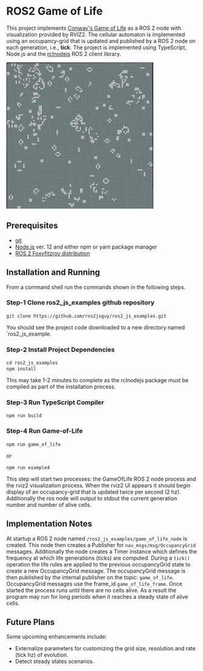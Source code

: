 # ROS2 Game of Life
This project implements [Conway's Game of Life](https://en.wikipedia.org/wiki/Conway%27s_Game_of_Life) as a ROS 2 node with visualization provided by RVIZ2. The cellular automaton is implemented using an occupancy-grid that is updated and published by a ROS 2 node on each generation, i.e., **tick**. The project is implemented using TypeScript, Node.js and the [rclnodejs](https://github.com/RobotWebTools/rclnodejs) ROS 2 client library.

![](rviz2_game_of_life_small.gif)

## Prerequisites
* [git](https://git-scm.com/)
* [Node.js](nodejs.org) ver. 12 and either npm or yarn package manager
* [ROS 2 Foxyfitzroy distribution](https://index.ros.org/doc/ros2/Installation/Foxy)


## Installation and Running
From a command shell run the commands shown in the following steps.

### Step-1 Clone ros2_js_examples github repository
```
git clone https://github.com/ros2jsguy/ros2_js_examples.git
```
You should see the project code downloaded to a new directory named `ros2_js_example.

### Step-2 Install Project Dependencies
```
cd ros2_js_examples
npm install
```
This may take 1-2 minutes to complete as the rclnodejs package must be compiled as part of the installation process.
### Step-3 Run TypeScript Compiler
```
npm run build
```
### Step-4 Run Game-of-Life
```
npm run game_of_life
```
or 
```
npm run example4
```
This step will start two processes: the GameOfLife ROS 2 node process and the rviz2 visualization process. When the rviz2 UI appears it should begin display of an occupancy-grid that is updated twice per second (2 hz). Additionally the ros node will output to stdout the current generation number and number of alive cells.

## Implementation Notes

At startup a ROS 2 node named `/ros2_js_examples/game_of_life_node` is created. This node then creates a Publisher for `nav_msgs/msg/OccupancyGrid` messages. Additionally the node creates a Timer instance which defines the frequency at which life generations (ticks) are computed. During a `tick()` operation the life rules are applied to the previous occupancyGrid state to create a new OccupancyGrid message. The occupancyGrid message is then published by the internal publisher on the topic: `game_of_life`. OccupancyGrid messages use the frame_id `game_of_life_frame`. Once started the process runs until there are no cells alive. As a result the program may run for long periods when it reaches a steady state of alive cells. 


## Future Plans
Some upcoming enhancements include:
* Externalize parameters for customizing the grid size, resolution and rate (tick hz) of evolution.
* Detect steady states scenarios.
